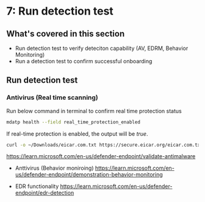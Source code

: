 # 7: Run detection test

## What's covered in this section
- Run detection test to verify deteciton capability (AV, EDRM, Behavior Monitoring)
- Run a detection test to confirm successful onboarding


## Run detection test

### Antivirus (Real time scanning)
Run below command in terminal to confirm real time protection status
```sh
mdatp health --field real_time_protection_enabled
```
If real-time protection is enabled, the output will be *true*.

```sh
curl -o ~/Downloads/eicar.com.txt https://secure.eicar.org/eicar.com.txt
```
https://learn.microsoft.com/en-us/defender-endpoint/validate-antimalware

- Anttivirus (Behavior moniroing)
https://learn.microsoft.com/en-us/defender-endpoint/demonstration-behavior-monitoring
  
- EDR functionality
https://learn.microsoft.com/en-us/defender-endpoint/edr-detection
